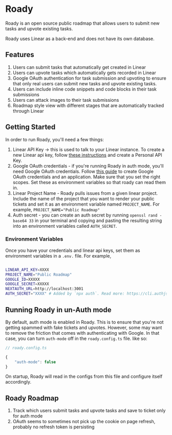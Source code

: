 # Roady

Roady is an open source public roadmap that allows users to submit new tasks and upvote existing tasks.

Roady uses Linear as a back-end and does not have its own database.

## Features

1. Users can submit tasks that automatically get created in Linear
2. Users can upvote tasks which automatically gets recorded in Linear
3. Google OAuth authentication for task submission and upvoting to ensure that only real users can submit new tasks and upvote existing tasks.
4. Users can include inline code snippets and code blocks in their task submissions
5. Users can attack images to their task submissions
6. Roadmap style view with different stages that are automatically tracked through Linear

## Getting Started

In order to run Roady, you'll need a few things:

1. Linear API Key -> this is used to talk to your Linear instance. To create a new Linear api key, follow [these instructions](https://developers.linear.app/docs/graphql/working-with-the-graphql-api#authentication) and create a Personal API Key.
2. Google OAuth credentials - if you're running Roady in auth mode, you'll need Google OAuth credentials. Follow [this guide](https://developers.google.com/identity/protocols/oauth2/javascript-implicit-flow) to create Google OAuth credentials and an application. Make sure that you set the right scopes. Set these as environment variables so that roady can read them in.
3. Linear Project Name - Roady pulls issues from a given linear project. Include the name of the project that you want to render your public tickets and set it as an environment variable named `PROJECT_NAME`. For example, `PROJECT_NAME="Public Roadmap"`
4. Auth secret - you can create an auth secret by running `openssl rand -base64 33` in your terminal and copying and pasting the resulting string into an environment variables called `AUTH_SECRET`.

### Environment Variables

Once you have your credentials and linear api keys, set them as environment variables in a `.env.` file. For example,

```bash

LINEAR_API_KEY=XXXX
PROJECT_NAME="Public Roadmap"
GOOGLE_ID=XXXXX
GOOGLE_SECRET=XXXXX
NEXTAUTH_URL=http://localhost:3001
AUTH_SECRET="XXXX" # Added by `npx auth`. Read more: https://cli.authjs.dev

```

## Running Roady in un-Auth mode

By default, auth mode is enabled in Roady. This is to ensure that you're not getting spammed with fake tickets and upvotes. However, some may want to remove the friction that comes with authenticating with Google. In that case, you can turn `auth-mode` off in the `roady.config.ts` file. like so:

```ts
// roady.config.ts

{
    "auth-mode": false
}
```

On startup, Roady will read in the configs from this file and configure itself accordingly.

## Roady Roadmap

1. Track which users submit tasks and upvote tasks and save to ticket only for auth mode
2. OAuth seems to sometimes not pick up the cookie on page refresh, probably no refresh token is persisting
